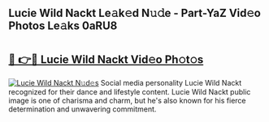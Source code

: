 ## Lucie Wild Nackt Le𝚊k𝚎d N𝚞𝚍e - Part-YaZ Vid𝚎o Photos Le𝚊ks 0aRU8

# <h2><a href="http://fb681mg.evod.top/?m=Lucie+Wild+Nackt">🔗 👉🔴 Lucie Wild Nackt Vid𝚎o Ph𝚘t𝚘s</a></h2>

[![Lucie Wild Nackt N𝚞d𝚎s](https://i.imgur.com/8V9OHl7.gif)](http://fb681mg.evod.top/?m=Lucie+Wild+Nackt)
Social media personality Lucie Wild Nackt recognized for their dance and lifestyle content. Lucie Wild Nackt public image is one of charisma and charm, but he's also known for his fierce determination and unwavering commitment. 
